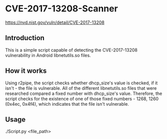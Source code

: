 # CVE-2017-13208-Scanner
https://nvd.nist.gov/vuln/detail/CVE-2017-13208
## Introduction
This is a simple script capable of detecting the CVE-2017-13208 vulnerability in Android libnetutils.so files.
## How it works
Using r2pipe, the script checks whether dhcp_size's value is checked, if it isn't - the file is vulnerable.
All of the different libnetutils.so files that were researched compared a fixed number with dhcp_size's value.
Therefore, the script checks for the existence of one of those fixed numbers - 1268, 1260 (0x4ec, 0x4f4), which indicates that
the file isn't vulnerable.
## Usage
./Script.py <file_path>
